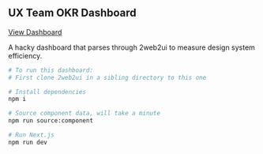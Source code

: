 ## UX Team OKR Dashboard

[View Dashboard](https://ux-okr-dashboard.netlify.com/)

A hacky dashboard that parses through 2web2ui to measure design system efficiency.


```bash
# To run this dashboard:
# First clone 2web2ui in a sibling directory to this one

# Install dependencies
npm i 

# Source component data, will take a minute
npm run source:component

# Run Next.js
npm run dev
```
